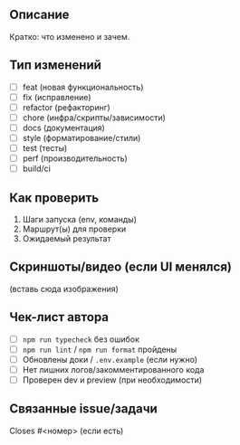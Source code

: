 ## Описание
Кратко: что изменено и зачем.

## Тип изменений
- [ ] feat (новая функциональность)
- [ ] fix (исправление)
- [ ] refactor (рефакторинг)
- [ ] chore (инфра/скрипты/зависимости)
- [ ] docs (документация)
- [ ] style (форматирование/стили)
- [ ] test (тесты)
- [ ] perf (производительность)
- [ ] build/ci

## Как проверить
1. Шаги запуска (env, команды)
2. Маршрут(ы) для проверки
3. Ожидаемый результат

## Скриншоты/видео (если UI менялся)
(вставь сюда изображения)

## Чек-лист автора
- [ ] `npm run typecheck` без ошибок
- [ ] `npm run lint` / `npm run format` пройдены
- [ ] Обновлены доки / `.env.example` (если нужно)
- [ ] Нет лишних логов/закомментированного кода
- [ ] Проверен dev и preview (при необходимости)

## Связанные issue/задачи
Closes #<номер> (если есть)
